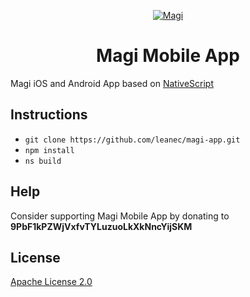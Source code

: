 <p align="center">
  <a href="https://www.xmg.network/">
    <img alt="Magi" src="https://i.imgur.com/rUY6i4T.png" />
  </a>
</p>

<h1 align="center">
Magi Mobile App
</h1>

Magi iOS and Android App based on [NativeScript](http://www.nativescript.org)

## Instructions
* ``git clone https://github.com/leanec/magi-app.git``
* ``npm install``
* ``ns build``

## Help
Consider supporting Magi Mobile App by donating to **9PbF1kPZWjVxfvTYLuzuoLkXkNncYijSKM**

## License
[Apache License 2.0](https://github.com/leanec/magi-app/blob/master/LICENSE)
